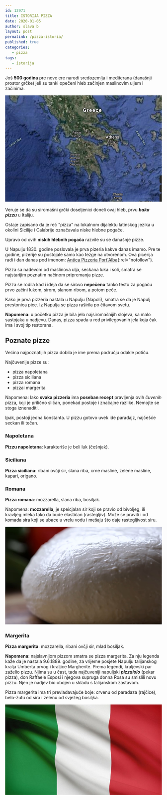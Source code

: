```yaml
---
id: 12971
title: ISTORIJA PIZZA
date: 2020-01-05
author: slava b
layout: post
permalink: /pizza-istoria/
published: true
categories:
   - pizza
tags:
   - istorija
---
```

Još **500 godina** pre nove ere narodi sredozemlja i mediterana (današnji prostor grčke) jeli su tanki opečeni hleb začinjen maslinovim uljem i začinima.

![grcka](/wp-content/uploads/2020/02/pizza.gr.jpg)

Veruje se da su siromašni grčki doseljenici doneli ovaj hleb, prvu **_baka pizzu_** u Italiju.

Ostaje zapisano da je reč "pizza" na lokalnom dijalektu latinskog jezika u okolini Sicilije i Calabrije označavala niske hlebne pogače.

Upravo od ovih **niskih hlebnih pogača** razvile su se današnje pizze.

U Napulju 1830. godine poslovala je prva pizeria kakve danas imamo. Pre te godine, pizerije su postojale samo kao tezge na otvorenom. Ova picerija radi i dan danas pod imenom: [Antica Pizzeria Port'Alba](https://en.wikipedia.org/wiki/Antica_Pizzeria_Port%27Alba){:rel="nofollow"}.

Pizza sa nadevom od maslinova ulja, seckana luka i soli, smatra se najstarijim poznatim načinom pripremanja pizze.

Pizza se rodila kad i ideja da se sirovo **nepečeno** tanko testo za pogaču prvo začini lukom, sirom, slanom ribom, a potom peče.

Kako je prva pizzeria nastala u Napulju (Napoli), smatra se da je Napulj prestonica pice. Iz Napulja se pizza raširila po čitavom svetu.

**Napomena**: u početku pizza je bila jelo najsiromašnijih slojeva, sa malo sastojaka u nadjevu. Danas, pizza spada u red privilegovanih jela koja čak ima i svoj tip restorana.

## Poznate pizze 

Većina najpoznatijih pizza dobila je ime prema području odakle potiču. 

Najčuvenije pizze su:

* pizza napoletana 
* pizza siciliana
* pizza romana
* pizzai margerita

Napomena: Iako **svaka pizzeria** ima **poseban recept** pravljenja ovih _čuvenih_ pizza, koji je prilično sličan, ponekad postoje i značajne razlike. Nemojte se stoga iznenaditi.

Ipak, postoji jedna konstanta. U pizzu gotovo uvek ide paradajz, najčešće seckan ili tečan.

### Napoletana

**Pizzu napoletana**: karakteriše je beli luk (češnjak).


### Siciliana
**Pizza siciliana**: ribani ovčji sir, slana riba, crne masline, zelene masline, kapari, origano.

### Romana
**Pizza romana**: mozzarella, slana riba, bosiljak.

Napomena:  **mozzarella**, je speicjalan sir koji se pravio od bivoljeg, ili kravljeg mleka tako da bude elastičan (rastegljiv). Može se praviti i od komada sira koji se ubace u vrelu vodu i mešaju što daje rastegljivost siru.

![mozzarella](/wp-content/uploads/2020/02/pizza.mozzarella.jpg)

### Margerita
**Pizza margerita**: mozzarella, ribani ovčji sir,
mlad bosiljak.

**Napomena**: najslavnijom pizzom smatra se pizza margerita. Za nju legenda kaže da je nastala 9.6.1889. godine, za vrijeme posjete Napulju talijanskog kralja Umberta prvog i kraljice Margherite. Prema legendi, kraljevski par zaželio pizzu. Njima su u čast, tada najčuveniji napuljski _**pizzaiolo**_ (pekar pizza), don Raffaele Esposi i njegova supruga donna Rosa su smislili novu pizzu. Njen je nadjev bio obojen u skladu s talijanskom zastavom. 

Pizza margerita ima tri prevladavajuće boje: crvenu od paradaza (rajčice), belo-žutu od sira i zelenu od svježeg bosiljka.

![boje pizze](/wp-content/uploads/2020/02/pizza.flag.jpg)


